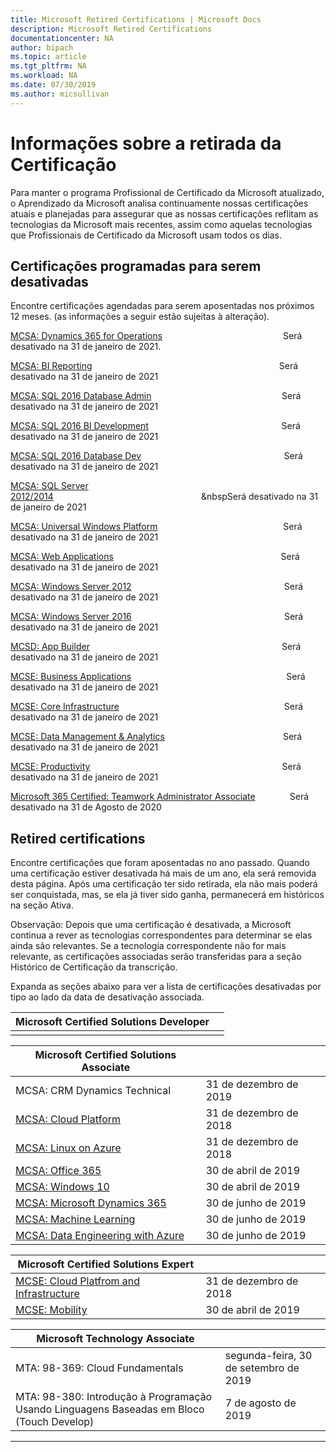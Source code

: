 ```yaml
---
title: Microsoft Retired Certifications | Microsoft Docs
description: Microsoft Retired Certifications
documentationcenter: NA
author: bipach
ms.topic: article
ms.tgt_pltfrm: NA
ms.workload: NA
ms.date: 07/30/2019
ms.author: micsullivan
---
```

# Informações sobre a retirada da Certificação

Para manter o programa Profissional de Certificado da Microsoft atualizado, o Aprendizado da Microsoft analisa continuamente nossas certificações atuais e planejadas para assegurar que as nossas certificações reflitam as tecnologias da Microsoft mais recentes, assim como aquelas tecnologias que Profissionais de Certificado da Microsoft usam todos os dias.

## Certificações programadas para serem desativadas

Encontre certificações agendadas para serem aposentadas nos próximos 12 meses. (as informações a seguir estão sujeitas à alteração).  

[MCSA: Dynamics 365 for Operations](https://www.microsoft.com/learning/mcsa-microsoft-dynamics-365-for-operations.aspx)&nbsp;&nbsp;&nbsp;&nbsp;&nbsp;&nbsp;&nbsp;&nbsp;&nbsp;&nbsp;&nbsp;&nbsp;&nbsp;&nbsp;&nbsp;&nbsp;&nbsp;&nbsp;&nbsp;&nbsp;&nbsp;&nbsp;&nbsp;&nbsp;&nbsp;&nbsp;&nbsp;&nbsp;&nbsp;&nbsp;&nbsp;&nbsp;&nbsp;&nbsp;&nbsp;&nbsp;&nbsp;&nbsp;&nbsp;&nbsp;&nbsp;&nbsp;&nbsp;&nbsp;&nbsp;&nbsp;&nbsp;&nbsp;&nbsp;Será desativado na 31 de janeiro de 2021.	  

[MCSA: BI Reporting](https://www.microsoft.com/learning/mcsa-bi-reporting.aspx)&nbsp;&nbsp;&nbsp;&nbsp;&nbsp;&nbsp;&nbsp;&nbsp;&nbsp;&nbsp;&nbsp;&nbsp;&nbsp;&nbsp;&nbsp;&nbsp;&nbsp;&nbsp;&nbsp;&nbsp;&nbsp;&nbsp;&nbsp;&nbsp;&nbsp;&nbsp;&nbsp;&nbsp;&nbsp;&nbsp;&nbsp;&nbsp;&nbsp;&nbsp;&nbsp;&nbsp;&nbsp;&nbsp;&nbsp;&nbsp;&nbsp;&nbsp;&nbsp;&nbsp;&nbsp;&nbsp;&nbsp;&nbsp;&nbsp;&nbsp;&nbsp;&nbsp;&nbsp;&nbsp;&nbsp;&nbsp;&nbsp;&nbsp;&nbsp;&nbsp;&nbsp;&nbsp;&nbsp;&nbsp;&nbsp;&nbsp;&nbsp;&nbsp;&nbsp;&nbsp;&nbsp;&nbsp;&nbsp;&nbsp;&nbsp;&nbsp;Será desativado na 31 de janeiro de 2021  

[MCSA: SQL 2016 Database Admin](https://www.microsoft.com/learning/mcsa-sql2016-database-administration-certification.aspx)&nbsp;&nbsp;&nbsp;&nbsp;&nbsp;&nbsp;&nbsp;&nbsp;&nbsp;&nbsp;&nbsp;&nbsp;&nbsp;&nbsp;&nbsp;&nbsp;&nbsp;&nbsp;&nbsp;&nbsp;&nbsp;&nbsp;&nbsp;&nbsp;&nbsp;&nbsp;&nbsp;&nbsp;&nbsp;&nbsp;&nbsp;&nbsp;&nbsp;&nbsp;&nbsp;&nbsp;&nbsp;&nbsp;&nbsp;&nbsp;&nbsp;&nbsp;&nbsp;&nbsp;&nbsp;&nbsp;&nbsp;&nbsp;&nbsp;&nbsp;&nbsp;&nbsp;&nbsp;Será desativado na 31 de janeiro de 2021  

[MCSA: SQL 2016 BI Development](https://www.microsoft.com/learning/mcsa-sql2016-business-intelligence-certification.aspx)&nbsp;&nbsp;&nbsp;&nbsp;&nbsp;&nbsp;&nbsp;&nbsp;&nbsp;&nbsp;&nbsp;&nbsp;&nbsp;&nbsp;&nbsp;&nbsp;&nbsp;&nbsp;&nbsp;&nbsp;&nbsp;&nbsp;&nbsp;&nbsp;&nbsp;&nbsp;&nbsp;&nbsp;&nbsp;&nbsp;&nbsp;&nbsp;&nbsp;&nbsp;&nbsp;&nbsp;&nbsp;&nbsp;&nbsp;&nbsp;&nbsp;&nbsp;&nbsp;&nbsp;&nbsp;&nbsp;&nbsp;&nbsp;&nbsp;&nbsp;&nbsp;&nbsp;&nbsp;&nbsp;Será desativado na 31 de janeiro de 2021  

[MCSA: SQL 2016 Database Dev](https://www.microsoft.com/learning/mcsa-sql2016-database-development-certification.aspx)&nbsp;&nbsp;&nbsp;&nbsp;&nbsp;&nbsp;&nbsp;&nbsp;&nbsp;&nbsp;&nbsp;&nbsp;&nbsp;&nbsp;&nbsp;&nbsp;&nbsp;&nbsp;&nbsp;&nbsp;&nbsp;&nbsp;&nbsp;&nbsp;&nbsp;&nbsp;&nbsp;&nbsp;&nbsp;&nbsp;&nbsp;&nbsp;&nbsp;&nbsp;&nbsp;&nbsp;&nbsp;&nbsp;&nbsp;&nbsp;&nbsp;&nbsp;&nbsp;&nbsp;&nbsp;&nbsp;&nbsp;&nbsp;&nbsp;&nbsp;&nbsp;&nbsp;&nbsp;&nbsp;&nbsp;&nbsp;&nbsp;&nbsp;Será desativado na 31 de janeiro de 2021  

[MCSA: SQL Server 2012/2014](https://www.microsoft.com/learning/mcsa-sql-certification.aspx)&nbsp;&nbsp;&nbsp;&nbsp;&nbsp;&nbsp;&nbsp;&nbsp;&nbsp;&nbsp;&nbsp;&nbsp;&nbsp;&nbsp;&nbsp;&nbsp;&nbsp;&nbsp;&nbsp;&nbsp;&nbsp;&nbsp;&nbsp;&nbsp;&nbsp;&nbsp;&nbsp;&nbsp;&nbsp;&nbsp;&nbsp;&nbsp;&nbsp;&nbsp;&nbsp;&nbsp;&nbsp;&nbsp;&nbsp;&nbsp;&nbsp;&nbsp;&nbsp;&nbsp;&nbsp;&nbsp;&nbsp;&nbsp;&nbsp;&nbsp;&nbsp;&nbsp;&nbsp;&nbsp;&nbsp;&nbsp;&nbsp;&nbsp;&nbsp;&nbsp;&nbspSerá desativado na 31 de janeiro de 2021  

[MCSA: Universal Windows Platform](https://www.microsoft.com/learning/mcsa-universal-windows-platform.aspx)&nbsp;&nbsp;&nbsp;&nbsp;&nbsp;&nbsp;&nbsp;&nbsp;&nbsp;&nbsp;&nbsp;&nbsp;&nbsp;&nbsp;&nbsp;&nbsp;&nbsp;&nbsp;&nbsp;&nbsp;&nbsp;&nbsp;&nbsp;&nbsp;&nbsp;&nbsp;&nbsp;&nbsp;&nbsp;&nbsp;&nbsp;&nbsp;&nbsp;&nbsp;&nbsp;&nbsp;&nbsp;&nbsp;&nbsp;&nbsp;&nbsp;&nbsp;&nbsp;&nbsp;&nbsp;&nbsp;&nbsp;&nbsp;&nbsp;&nbsp;&nbsp;Será desativado na 31 de janeiro de 2021  

[MCSA: Web Applications](https://www.microsoft.com/learning/mcsa-web-applications-certification.aspx)&nbsp;&nbsp;&nbsp;&nbsp;&nbsp;&nbsp;&nbsp;&nbsp;&nbsp;&nbsp;&nbsp;&nbsp;&nbsp;&nbsp;&nbsp;&nbsp;&nbsp;&nbsp;&nbsp;&nbsp;&nbsp;&nbsp;&nbsp;&nbsp;&nbsp;&nbsp;&nbsp;&nbsp;&nbsp;&nbsp;&nbsp;&nbsp;&nbsp;&nbsp;&nbsp;&nbsp;&nbsp;&nbsp;&nbsp;&nbsp;&nbsp;&nbsp;&nbsp;&nbsp;&nbsp;&nbsp;&nbsp;&nbsp;&nbsp;&nbsp;&nbsp;&nbsp;&nbsp;&nbsp;&nbsp;&nbsp;&nbsp;&nbsp;&nbsp;&nbsp;&nbsp;&nbsp;&nbsp;&nbsp;&nbsp;&nbsp;&nbsp;&nbsp;Será desativado na 31 de janeiro de 2021  

[MCSA: Windows Server 2012](https://www.microsoft.com/learning/mcsa-windows-server-certification.aspx)&nbsp;&nbsp;&nbsp;&nbsp;&nbsp;&nbsp;&nbsp;&nbsp;&nbsp;&nbsp;&nbsp;&nbsp;&nbsp;&nbsp;&nbsp;&nbsp;&nbsp;&nbsp;&nbsp;&nbsp;&nbsp;&nbsp;&nbsp;&nbsp;&nbsp;&nbsp;&nbsp;&nbsp;&nbsp;&nbsp;&nbsp;&nbsp;&nbsp;&nbsp;&nbsp;&nbsp;&nbsp;&nbsp;&nbsp;&nbsp;&nbsp;&nbsp;&nbsp;&nbsp;&nbsp;&nbsp;&nbsp;&nbsp;&nbsp;&nbsp;&nbsp;&nbsp;&nbsp;&nbsp;&nbsp;&nbsp;&nbsp;&nbsp;&nbsp;&nbsp;&nbsp;&nbsp;Será desativado na 31 de janeiro de 2021  

[MCSA: Windows Server 2016](https://www.microsoft.com/learning/mcsa-windows-server-2016-certification.aspx)&nbsp;&nbsp;&nbsp;&nbsp;&nbsp;&nbsp;&nbsp;&nbsp;&nbsp;&nbsp;&nbsp;&nbsp;&nbsp;&nbsp;&nbsp;&nbsp;&nbsp;&nbsp;&nbsp;&nbsp;&nbsp;&nbsp;&nbsp;&nbsp;&nbsp;&nbsp;&nbsp;&nbsp;&nbsp;&nbsp;&nbsp;&nbsp;&nbsp;&nbsp;&nbsp;&nbsp;&nbsp;&nbsp;&nbsp;&nbsp;&nbsp;&nbsp;&nbsp;&nbsp;&nbsp;&nbsp;&nbsp;&nbsp;&nbsp;&nbsp;&nbsp;&nbsp;&nbsp;&nbsp;&nbsp;&nbsp;&nbsp;&nbsp;&nbsp;&nbsp;&nbsp;&nbsp;Será desativado na 31 de janeiro de 2021  

[MCSD: App Builder](https://www.microsoft.com/learning/mcsd-app-builder-certification.aspx)&nbsp;&nbsp;&nbsp;&nbsp;&nbsp;&nbsp;&nbsp;&nbsp;&nbsp;&nbsp;&nbsp;&nbsp;&nbsp;&nbsp;&nbsp;&nbsp;&nbsp;&nbsp;&nbsp;&nbsp;&nbsp;&nbsp;&nbsp;&nbsp;&nbsp;&nbsp;&nbsp;&nbsp;&nbsp;&nbsp;&nbsp;&nbsp;&nbsp;&nbsp;&nbsp;&nbsp;&nbsp;&nbsp;&nbsp;&nbsp;&nbsp;&nbsp;&nbsp;&nbsp;&nbsp;&nbsp;&nbsp;&nbsp;&nbsp;&nbsp;&nbsp;&nbsp;&nbsp;&nbsp;&nbsp;&nbsp;&nbsp;&nbsp;&nbsp;&nbsp;&nbsp;&nbsp;&nbsp;&nbsp;&nbsp;&nbsp;&nbsp;&nbsp;&nbsp;&nbsp;&nbsp;&nbsp;&nbsp;&nbsp;&nbsp;&nbsp;&nbsp;&nbsp;Será desativado na 31 de janeiro de 2021  

[MCSE: Business Applications](https://www.microsoft.com/learning/mcse-business-applications.aspx)&nbsp;&nbsp;&nbsp;&nbsp;&nbsp;&nbsp;&nbsp;&nbsp;&nbsp;&nbsp;&nbsp;&nbsp;&nbsp;&nbsp;&nbsp;&nbsp;&nbsp;&nbsp;&nbsp;&nbsp;&nbsp;&nbsp;&nbsp;&nbsp;&nbsp;&nbsp;&nbsp;&nbsp;&nbsp;&nbsp;&nbsp;&nbsp;&nbsp;&nbsp;&nbsp;&nbsp;&nbsp;&nbsp;&nbsp;&nbsp;&nbsp;&nbsp;&nbsp;&nbsp;&nbsp;&nbsp;&nbsp;&nbsp;&nbsp;&nbsp;&nbsp;&nbsp;&nbsp;&nbsp;&nbsp;&nbsp;&nbsp;&nbsp;&nbsp;&nbsp;&nbsp;&nbsp;&nbsp;Será desativado na 31 de janeiro de 2021  

[MCSE: Core Infrastructure](https://www.microsoft.com/learning/mcse-core-infrastructure.aspx)&nbsp;&nbsp;&nbsp;&nbsp;&nbsp;&nbsp;&nbsp;&nbsp;&nbsp;&nbsp;&nbsp;&nbsp;&nbsp;&nbsp;&nbsp;&nbsp;&nbsp;&nbsp;&nbsp;&nbsp;&nbsp;&nbsp;&nbsp;&nbsp;&nbsp;&nbsp;&nbsp;&nbsp;&nbsp;&nbsp;&nbsp;&nbsp;&nbsp;&nbsp;&nbsp;&nbsp;&nbsp;&nbsp;&nbsp;&nbsp;&nbsp;&nbsp;&nbsp;&nbsp;&nbsp;&nbsp;&nbsp;&nbsp;&nbsp;&nbsp;&nbsp;&nbsp;&nbsp;&nbsp;&nbsp;&nbsp;&nbsp;&nbsp;&nbsp;&nbsp;&nbsp;&nbsp;&nbsp;&nbsp;&nbsp;&nbsp;&nbsp;Será desativado na 31 de janeiro de 2021

[MCSE: Data Management & Analytics](https://www.microsoft.com/learning/mcse-data-management-analytics.aspx)&nbsp;&nbsp;&nbsp;&nbsp;&nbsp;&nbsp;&nbsp;&nbsp;&nbsp;&nbsp;&nbsp;&nbsp;&nbsp;&nbsp;&nbsp;&nbsp;&nbsp;&nbsp;&nbsp;&nbsp;&nbsp;&nbsp;&nbsp;&nbsp;&nbsp;&nbsp;&nbsp;&nbsp;&nbsp;&nbsp;&nbsp;&nbsp;&nbsp;&nbsp;&nbsp;&nbsp;&nbsp;&nbsp;&nbsp;&nbsp;&nbsp;&nbsp;&nbsp;&nbsp;&nbsp;&nbsp;&nbsp;&nbsp;Será desativado na 31 de janeiro de 2021  

[MCSE: Productivity](https://www.microsoft.com/learning/mcse-productivity-certification.aspx)&nbsp;&nbsp;&nbsp;&nbsp;&nbsp;&nbsp;&nbsp;&nbsp;&nbsp;&nbsp;&nbsp;&nbsp;&nbsp;&nbsp;&nbsp;&nbsp;&nbsp;&nbsp;&nbsp;&nbsp;&nbsp;&nbsp;&nbsp;&nbsp;&nbsp;&nbsp;&nbsp;&nbsp;&nbsp;&nbsp;&nbsp;&nbsp;&nbsp;&nbsp;&nbsp;&nbsp;&nbsp;&nbsp;&nbsp;&nbsp;&nbsp;&nbsp;&nbsp;&nbsp;&nbsp;&nbsp;&nbsp;&nbsp;&nbsp;&nbsp;&nbsp;&nbsp;&nbsp;&nbsp;&nbsp;&nbsp;&nbsp;&nbsp;&nbsp;&nbsp;&nbsp;&nbsp;&nbsp;&nbsp;&nbsp;&nbsp;&nbsp;&nbsp;&nbsp;&nbsp;&nbsp;&nbsp;&nbsp;&nbsp;&nbsp;&nbsp;&nbsp;&nbsp;Será desativado na 31 de janeiro de 2021

[Microsoft 365 Certified: Teamwork Administrator Associate](/learn/certifications/m365-teamwork-administrator)&nbsp;&nbsp;&nbsp;&nbsp;&nbsp;&nbsp;&nbsp;&nbsp;&nbsp;&nbsp;&nbsp;&nbsp;&nbsp;&nbsp;Será desativado na 31 de Agosto de 2020

## Retired certifications

Encontre certificações que foram aposentadas no ano passado. Quando uma certificação estiver desativada há mais de um ano, ela será removida desta página. Após uma certificação ter sido retirada, ela não mais poderá ser conquistada, mas, se ela já tiver sido ganha, permanecerá em históricos na seção Ativa.

Observação: Depois que uma certificação é desativada, a Microsoft continua a rever as tecnologias correspondentes para determinar se elas ainda são relevantes. Se a tecnologia correspondente não for mais relevante, as certificações associadas serão transferidas para a seção Histórico de Certificação da transcrição.

Expanda as seções abaixo para ver a lista de certificações desativadas por tipo ao lado da data de desativação associada.

| Microsoft Certified Solutions Developer                                            |                    |
| ---------------------------------------------------------------------------------- | ------------------ |
|                                                                                    |                    |

| Microsoft Certified Solutions Associate                                            |                    |
| ---------------------------------------------------------------------------------- | ------------------ |
| MCSA: CRM Dynamics Technical                                                                                                | 31 de dezembro de 2019  |
| [MCSA: Cloud Platform](https://www.microsoft.com/learning/mcsa-cloud-platform-certification.aspx)                     | 31 de dezembro de 2018  |
| [MCSA: Linux on Azure](https://www.microsoft.com/learning/mcsa-linux-azure-certification.aspx)                        | 31 de dezembro de 2018  |
| [MCSA: Office 365](https://www.microsoft.com/learning/mcsa-office365-certification.aspx)                              | 30 de abril de 2019     |
| [MCSA: Windows 10](https://www.microsoft.com/learning/mcsa-windows-10-certifications.aspx)                            | 30 de abril de 2019     |
| [MCSA: Microsoft Dynamics 365](https://www.microsoft.com/learning/mcsa-microsoft-dynamics-365.aspx)                   | 30 de junho de 2019      |
| [MCSA: Machine Learning](https://www.microsoft.com/learning/mcsa-machine-learning.aspx)                               | 30 de junho de 2019      |
| [MCSA: Data Engineering with Azure](https://www.microsoft.com/learning/mcsa-data-engineering-with-azure.aspx)         | 30 de junho de 2019      |

| Microsoft Certified Solutions Expert                                               |                    |
| ---------------------------------------------------------------------------------- | ------------------ |
| [MCSE: Cloud Platfrom and Infrastructure](https://www.microsoft.com/learning/mcse-cloud-platform-infrastructure.aspx) | 31 de dezembro de 2018  |
| [MCSE: Mobility](https://www.microsoft.com/learning/mcse-mobility-certification.aspx)                                 | 30 de abril de 2019     |

| Microsoft Technology Associate                                                     |                    |
| ---------------------------------------------------------------------------------- | ------------------ |
| MTA: 98-369: Cloud Fundamentals                                                                                             | segunda-feira, 30 de setembro de 2019 |
| MTA: 98-380: Introdução à Programação Usando Linguagens Baseadas em Bloco (Touch Develop)                                        | 7 de agosto de 2019     |
___
